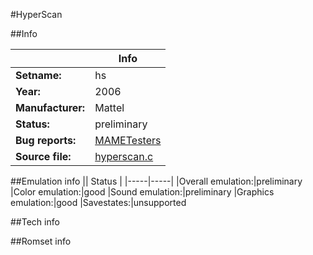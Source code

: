 #HyperScan

##Info

||Info|
|-----|-----|
|**Setname:**|hs
|**Year:**|2006
|**Manufacturer:**|Mattel
|**Status:**|preliminary
|**Bug reports:**|[MAMETesters](http://mametesters.org/view_all_set.php?type=1&temporary=y&search=hyperscan.c)
|**Source file:**|[hyperscan.c](https://github.com/mamedev/mame/blob/master/src/mess/drivers/hyperscan.c)

##Emulation info
|| Status |
|-----|-----|
|Overall emulation:|preliminary
|Color emulation:|good
|Sound emulation:|preliminary
|Graphics emulation:|good
|Savestates:|unsupported

##Tech info

##Romset info

<!--- START OF EDITED COMMENT DO NOT TOUCH TEXT ABOVE-->
